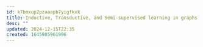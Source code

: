 ```yaml
---
id: k7bmxup2pzaaapb7yigfkvk
title: Inductive, Transductive, and Semi-supervised learning in graphs
desc: ""
updated: 2024-12-15T22:35
created: 1645905961996
---
```


